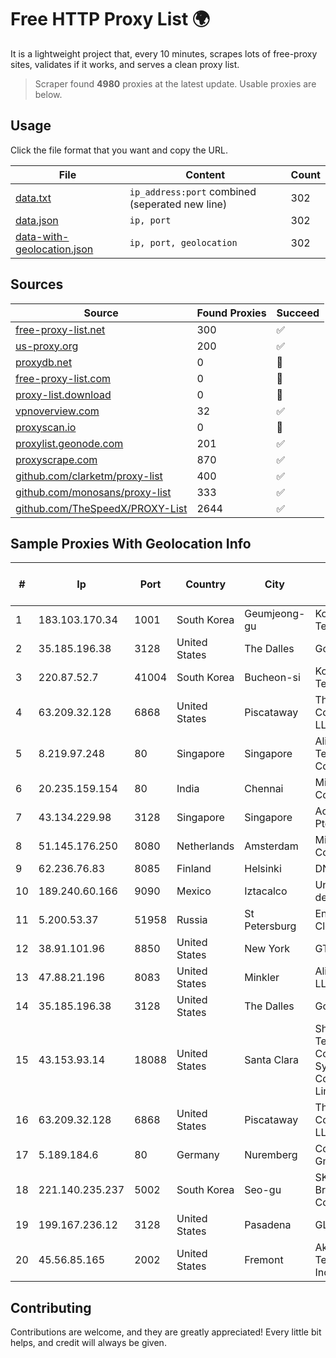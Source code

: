 
# Free HTTP Proxy List 🌍

It is a lightweight project that, every 10 minutes, scrapes lots of free-proxy sites, validates if it works, and serves a clean proxy list.


> Scraper found **4980** proxies at the latest update. Usable proxies are below.

## Usage

Click the file format that you want and copy the URL.


|File|Content|Count|
|----|-------|-----|
|[data.txt](https://raw.githubusercontent.com/themiralay/Proxy-List-World/master/data.txt)|`ip_address:port` combined (seperated new line)|302|
|[data.json](https://raw.githubusercontent.com/themiralay/Proxy-List-World/master/data.json)|`ip, port`|302|
|[data-with-geolocation.json](https://raw.githubusercontent.com/themiralay/Proxy-List-World/master/data-with-geolocation.json)|`ip, port, geolocation`|302|

## Sources

|Source|Found Proxies|Succeed|
|------|-------------|-------|
|[free-proxy-list.net](https://free-proxy-list.net)|300|✅|
|[us-proxy.org](https://www.us-proxy.org)|200|✅|
|[proxydb.net](http://proxydb.net)|0|🚫|
|[free-proxy-list.com](https://free-proxy-list.com/?page=&port=&type%5B%5D=http&type%5B%5D=https&up_time=0&search=Search)|0|🚫|
|[proxy-list.download](https://www.proxy-list.download/HTTP)|0|🚫|
|[vpnoverview.com](https://vpnoverview.com/privacy/anonymous-browsing/free-proxy-servers)|32|✅|
|[proxyscan.io](https://www.proxyscan.io)|0|🚫|
|[proxylist.geonode.com](https://proxylist.geonode.com/api/proxy-list?limit=300&page=1&sort_by=lastChecked&sort_type=desc&protocols=http,https)|201|✅|
|[proxyscrape.com](https://api.proxyscrape.com/v2/?request=displayproxies&protocol=http&timeout=10000&country=all&ssl=all&anonymity=all)|870|✅|
|[github.com/clarketm/proxy-list](https://raw.githubusercontent.com/clarketm/proxy-list/master/proxy-list-raw.txt)|400|✅|
|[github.com/monosans/proxy-list](https://raw.githubusercontent.com/monosans/proxy-list/main/proxies/http.txt)|333|✅|
|[github.com/TheSpeedX/PROXY-List](https://raw.githubusercontent.com/TheSpeedX/PROXY-List/master/http.txt)|2644|✅|


## Sample Proxies With Geolocation Info

|#|Ip|Port|Country|City|Internet Service Provider|
|-|--|----|-------|----|-------------------------|
|1|183.103.170.34|1001|South Korea|Geumjeong-gu|Korea Telecom|
|2|35.185.196.38|3128|United States|The Dalles|Google LLC|
|3|220.87.52.7|41004|South Korea|Bucheon-si|Korea Telecom|
|4|63.209.32.128|6868|United States|Piscataway|The Constant Company, LLC|
|5|8.219.97.248|80|Singapore|Singapore|Alibaba (US) Technology Co., Ltd.|
|6|20.235.159.154|80|India|Chennai|Microsoft Corporation|
|7|43.134.229.98|3128|Singapore|Singapore|Aceville Pte.ltd|
|8|51.145.176.250|8080|Netherlands|Amsterdam|Microsoft Corporation|
|9|62.236.76.83|8085|Finland|Helsinki|DNA Oyj|
|10|189.240.60.166|9090|Mexico|Iztacalco|Uninet S.A. de C.V.|
|11|5.200.53.37|51958|Russia|St Petersburg|Enterprise Cloud Ltd.|
|12|38.91.101.96|8850|United States|New York|GTHost|
|13|47.88.21.196|8083|United States|Minkler|Alibaba.com LLC|
|14|35.185.196.38|3128|United States|The Dalles|Google LLC|
|15|43.153.93.14|18088|United States|Santa Clara|Shenzhen Tencent Computer Systems Company Limited|
|16|63.209.32.128|6868|United States|Piscataway|The Constant Company, LLC|
|17|5.189.184.6|80|Germany|Nuremberg|Contabo GmbH|
|18|221.140.235.237|5002|South Korea|Seo-gu|SK Broadband Co Ltd|
|19|199.167.236.12|3128|United States|Pasadena|GLOBAL IT|
|20|45.56.85.165|2002|United States|Fremont|Akamai Technologies, Inc.|



## Contributing

Contributions are welcome, and they are greatly appreciated! Every
little bit helps, and credit will always be given.


